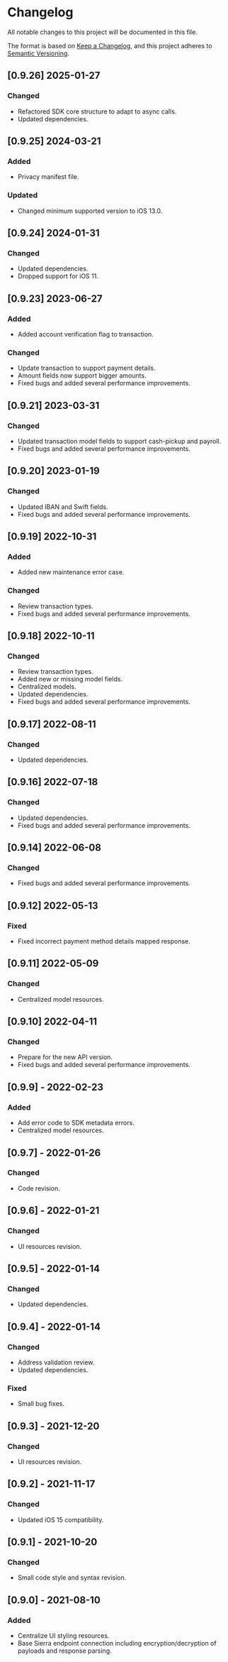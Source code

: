 # Changelog
All notable changes to this project will be documented in this file.

The format is based on [Keep a Changelog](https://keepachangelog.com/en/1.1.0/),
and this project adheres to [Semantic Versioning](https://semver.org/spec/v2.0.0.html).


## [0.9.26] 2025-01-27

### Changed
- Refactored SDK core structure to adapt to async calls.
- Updated dependencies.


## [0.9.25] 2024-03-21

### Added
- Privacy manifest file.

### Updated
- Changed minimum supported version to iOS 13.0.


## [0.9.24] 2024-01-31

### Changed
- Updated dependencies.
- Dropped support for iOS 11.


## [0.9.23] 2023-06-27

### Added
- Added account verification flag to transaction.

### Changed
- Update transaction to support payment details.
- Amount fields now support bigger amounts.
- Fixed bugs and added several performance improvements.


## [0.9.21] 2023-03-31

### Changed
- Updated transaction model fields to support cash-pickup and payroll.
- Fixed bugs and added several performance improvements.


## [0.9.20] 2023-01-19

### Changed
- Updated IBAN and Swift fields.
- Fixed bugs and added several performance improvements.


## [0.9.19] 2022-10-31

### Added
- Added new maintenance error case.

### Changed
- Review transaction types.
- Fixed bugs and added several performance improvements.


## [0.9.18] 2022-10-11

### Changed
- Review transaction types.
- Added new or missing model fields.
- Centralized models.
- Updated dependencies.
- Fixed bugs and added several performance improvements.


## [0.9.17] 2022-08-11

### Changed
- Updated dependencies.


## [0.9.16] 2022-07-18

### Changed
- Updated dependencies.
- Fixed bugs and added several performance improvements.


## [0.9.14] 2022-06-08

### Changed
- Fixed bugs and added several performance improvements.


## [0.9.12] 2022-05-13

### Fixed
- Fixed incorrect payment method details mapped response.


## [0.9.11] 2022-05-09

### Changed
- Centralized model resources.


## [0.9.10] 2022-04-11

### Changed
- Prepare for the new API version.
- Fixed bugs and added several performance improvements.


## [0.9.9] - 2022-02-23

### Added
- Add error code to SDK metadata errors.
- Centralized model resources.


## [0.9.7] - 2022-01-26

### Changed
- Code revision.


## [0.9.6] - 2022-01-21

### Changed
- UI resources revision.


## [0.9.5] - 2022-01-14

### Changed
- Updated dependencies.


## [0.9.4] - 2022-01-14

### Changed
- Address validation review.
- Updated dependencies.

### Fixed
- Small bug fixes.


## [0.9.3] - 2021-12-20

### Changed
- UI resources revision.


## [0.9.2] - 2021-11-17

### Changed
- Updated iOS 15 compatibility.


## [0.9.1] - 2021-10-20

### Changed
- Small code style and syntax revision.


## [0.9.0] - 2021-08-10

### Added
- Centralize UI styling resources.
- Base Sierra endpoint connection including encryption/decryption of payloads and response parsing.

